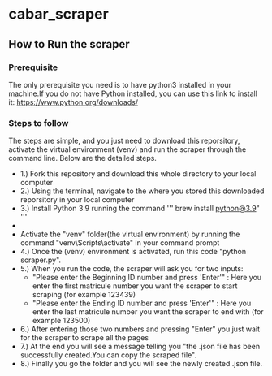 # cabar_scraper
## How to Run the scraper
### Prerequisite
The only prerequisite you need is to have python3 installed in your machine.If you do not have Python installed, you can use this link to install it: https://www.python.org/downloads/

### Steps to follow
The steps are simple, and you just need to download this reporsitory, activate the virtual environment (venv) and run the scraper through the command line.
Below are the detailed steps.
- 1.) Fork this repository and download this whole directory to your local computer
- 2.) Using the terminal, navigate to the where you stored this downloaded reporsitory in your local computer
- 3.) Install Python 3.9 running the command 
''' 
brew install python@3.9"
'''
- 
- Activate the "venv" folder(the virtual environment) by running the command "venv\Scripts\activate" in your command prompt
- 4.) Once the (venv) environment is activated, run this code "python scraper.py".
- 5.) When you run the code, the scraper will ask you for two inputs:
  - "Please enter the Beginning ID number and press 'Enter'" : Here you enter the first matricule number you want the scraper to start scraping (for example 123439)
  - "Please enter the Ending ID number and press 'Enter'" : Here you enter the last matricule number you want the scraper to end with (for example 123500)
- 6.) After entering those two numbers and pressing "Enter" you just wait for the scraper to scrape all the pages
- 7.) At the end you will see a message telling you "the .json file has been successfully created.You can copy the scraped file".
- 8.) Finally you go the folder and you will see the newly created .json file.
